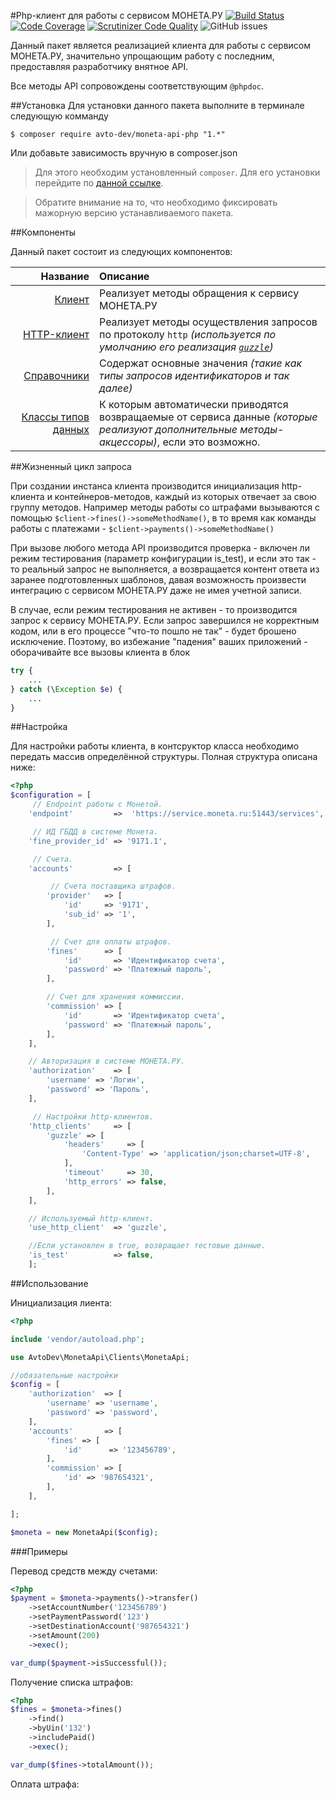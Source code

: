 #Php-клиент для работы с сервисом МОНЕТА.РУ
[![Build Status](https://scrutinizer-ci.com/b/jetexe/moneta/badges/build.png?b=master&s=bbb8c18e28b3026fddc5c7b0da3d93b7f6f09b4f)](https://scrutinizer-ci.com/b/jetexe/moneta/?branch=master)
[![Code Coverage](https://scrutinizer-ci.com/b/jetexe/moneta/badges/coverage.png?b=master&s=0f43b6b366ec56d65105bddde8a550672924a02b)](https://scrutinizer-ci.com/b/jetexe/moneta/?branch=master)
[![Scrutinizer Code Quality](https://scrutinizer-ci.com/b/jetexe/moneta/badges/quality-score.png?b=master&s=cc57950413ce09737549b7cf829560fa09ab24b0)](https://scrutinizer-ci.com/b/jetexe/moneta/?branch=master)
![GitHub issues](https://img.shields.io/github/issues/avto-dev/monetaru-api-php.svg?style=flat&maxAge=30)

Данный пакет является реализацией клиента для работы с сервисом МОНЕТА.РУ,
значительно упрощающим работу с последним, предоставляя разработчику внятное API.

Все методы API сопровождены соответствующим `@phpdoc`.

##Установка
Для установки данного пакета выполните в терминале следующую комманду

```shell
$ composer require avto-dev/moneta-api-php "1.*"
```

Или добавьте зависимость вручную в composer.json

> Для этого необходим установленный `composer`. Для его установки перейдите по [данной ссылке][getComposer].

> Обратите внимание на то, что необходимо фиксировать мажорную версию устанавливаемого пакета.

##Компоненты

Данный пакет состоит из следующих компонентов:

Название | Описание
-------: | :-------
[Клиент][client_v1] | Реализует методы обращения к сервису МОНЕТА.РУ
[HTTP-клиент][http_client] | Реализует методы осуществления запросов по протоколу `http` *(используется по умолчанию его реализация [`guzzle`][http_client_guzzle])*
[Справочники][references] | Содержат основные значения *(такие как типы запросов идентификаторов и так далее)*
[Классы типов данных][data_types] | К которым автоматически приводятся возвращаемые от сервиса данные *(которые реализуют дополнительные методы-акцессоры)*, если это возможно.

##Жизненный цикл запроса

При создании инстанса клиента производится инициализация http-клиента и контейнеров-методов,
каждый из которых отвечает за свою группу методов. Например методы работы со штрафами вызываются с помощью
`$client->fines()->someMethodName()`, в то время как команды работы с платежами - `$client->payments()->someMethodName()` 

При вызове любого метода API производится проверка - включен ли режим тестирования
(параметр конфигурации is_test), и если это так - то реальный запрос не выполняется,
а возвращается контент ответа из заранее подготовленных шаблонов,
давая возможность произвести интеграцию с сервисом МОНЕТА.РУ даже не имея учетной записи.

В случае, если режим тестирования не активен - то производится запрос к сервису МОНЕТА.РУ.
Если запрос завершился не корректным кодом, или в его процессе "что-то пошло не так" - будет брошено исключение.
Поэтому, во избежание "падения" ваших приложений - оборачивайте все вызовы клиента в блок 

```php 
try { 
    ...
} catch (\Exception $e) {
    ...
}
```

##Настройка

Для настройки работы клиента, в контсруктор класса необходимо передать массив определённой структуры.
Полная структура описана ниже: 

```php
<?php
$configuration = [
     // Endpoint работы с Монетой.
    'endpoint'         =>  'https://service.moneta.ru:51443/services',

     // ИД ГБДД в системе Монета.
    'fine_provider_id' => '9171.1',

     // Счета.
    'accounts'         => [

         // Счета поставщика штрафов.
        'provider'   => [
            'id'     => '9171',
            'sub_id' => '1',
        ],

         // Счет для оплаты штрафов.
        'fines'      => [
            'id'       => 'Идентификатор счета',
            'password' => 'Платежный пароль',
        ],

        // Счет для хранения коммиссии.
        'commission' => [
            'id'       => 'Идентификатор счета',
            'password' => 'Платежный пароль',
        ],
    ],

    // Авторизация в системе МОНЕТА.РУ.
    'authorization'    => [
        'username' => 'Логин',
        'password' => 'Пароль',
    ],

     // Настройки http-клиентов.
    'http_clients'     => [
        'guzzle' => [
            'headers'     => [
                'Content-Type' => 'application/json;charset=UTF-8',
            ],
            'timeout'     => 30,
            'http_errors' => false,
        ],
    ],

    // Используемый http-клиент.
    'use_http_client'  => 'guzzle',

    //Если установлен в true, возвращает тестовые данные.
    'is_test'          => false,
    ];

```

##Использование

Инициализация лиента:

```php
<?php

include 'vendor/autoload.php';

use AvtoDev\MonetaApi\Clients\MonetaApi;

//обязательные настройки
$config = [
    'authorization'  => [
        'username' => 'username',
        'password' => 'password',
    ],
    'accounts'       => [
        'fines' => [
            'id'      => '123456789',            
        ],
        'commission' => [
            'id' => '987654321',
        ],
    ],

];

$moneta = new MonetaApi($config);
```

###Примеры

Перевод средств между счетами:

```php
<?php
$payment = $moneta->payments()->transfer()
    ->setAccountNumber('123456789')
    ->setPaymentPassword('123')
    ->setDestinationAccount('987654321')
    ->setAmount(200)
    ->exec();

var_dump($payment->isSuccessful());
```

Получение списка штрафов:

```php
<?php
$fines = $moneta->fines()
    ->find()
    ->byUin('132')
    ->includePaid()
    ->exec();

var_dump($fines->totalAmount());
```

Оплата штрафа:


[client_v1]:./src/Clients/MonetaApi.php
[http_client]:./src/HttpClients/HttpClientInterface.php
[http_client_guzzle]:./src/HttpClients/GuzzleHttpClient.php
[references]:./src/References
[data_types]:./src/Types
[feature_test_file]:./tests/SomeFeatureTestsTest.php
[getcomposer]:https://getcomposer.org/download/